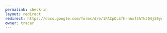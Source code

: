 ```yaml
---
permalink: check-in
layout: redirect
redirect: https://docs.google.com/forms/d/e/1FAIpQLSfh-nAxf5ATkJ04jS9yo2o489ggo_AmQ3OYQba5aj7ZC77bOw/viewform?usp=sf_link
owner: tracer
---
```

